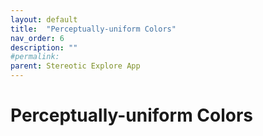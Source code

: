 ```yaml
---
layout: default
title:  "Perceptually-uniform Colors"
nav_order: 6
description: ""
#permalink: 
parent: Stereotic Explore App
---
```


# Perceptually-uniform Colors
